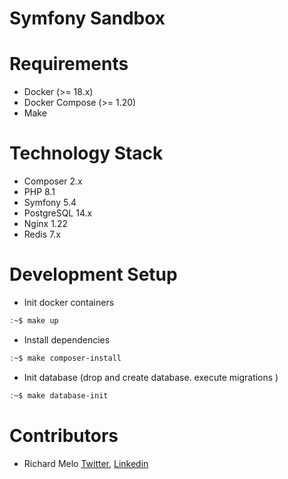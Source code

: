 Symfony Sandbox
===============

Requirements
============
- Docker (>= 18.x)
- Docker Compose (>= 1.20)
- Make

Technology Stack
================
- Composer 2.x
- PHP 8.1
- Symfony 5.4
- PostgreSQL 14.x
- Nginx 1.22
- Redis 7.x

Development Setup
=================
- Init docker containers
```sh
:~$ make up
```
- Install dependencies
```sh
:~$ make composer-install
```
- Init database (drop and create database. execute migrations )
```sh
:~$ make database-init
```

Contributors
============
- Richard Melo [Twitter](https://twitter.com/allucardster), [Linkedin](https://www.linkedin.com/in/richardmelo)